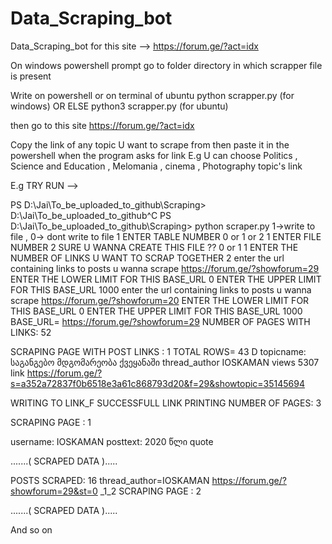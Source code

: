 # Data_Scraping_bot
Data_Scraping_bot for this site -->  https://forum.ge/?act=idx

On windows powershell prompt go to folder directory in which scrapper file is present 

Write on powershell or on terminal of ubuntu
python scrapper.py  (for windows)  OR ELSE    python3 scrapper.py    (for ubuntu)

then go to this site https://forum.ge/?act=idx

Copy the link of any topic U want to scrape from then paste it in the powershell when the program asks for link
E.g U can choose Politics , Science and Education , Melomania , cinema , Photography   topic's link 


E.g TRY RUN --> 

PS D:\Jai\To_be_uploaded_to_github\Scraping> D:\Jai\To_be_uploaded_to_github^C
PS D:\Jai\To_be_uploaded_to_github\Scraping> python scraper.py
1->write to file , 0-> dont write to file
1
ENTER TABLE NUMBER 0 or 1 or 2
1
ENTER FILE NUMBER
2
SURE U WANNA CREATE THIS FILE ?? 0 or 1
1
ENTER THE NUMBER OF LINKS U WANT TO SCRAP TOGETHER
2
enter the url containing links to posts u wanna scrape
https://forum.ge/?showforum=29
ENTER THE LOWER LIMIT FOR THIS BASE_URL
0
ENTER THE UPPER LIMIT FOR THIS BASE_URL
1000
enter the url containing links to posts u wanna scrape
https://forum.ge/?showforum=20
ENTER THE LOWER LIMIT FOR THIS BASE_URL
0
ENTER THE UPPER LIMIT FOR THIS BASE_URL
1000
BASE_URL= https://forum.ge/?showforum=29
NUMBER OF PAGES WITH LINKS: 52

SCRAPING PAGE WITH POST LINKS :  1
TOTAL ROWS= 43
D
topicname: საგანგებო მდგომარეობა ქვეყანაში  thread_author IOSKAMAN  views 5307
link https://forum.ge/?s=a352a72837f0b6518e3a61c868793d20&f=29&showtopic=35145694

WRITING TO LINK_F
SUCCESSFULL LINK PRINTING
NUMBER OF PAGES: 3

SCRAPING PAGE :  1

username: IOSKAMAN
posttext: 2020 წლი
quote

.......( SCRAPED DATA ).....

POSTS SCRAPED: 16        thread_author=IOSKAMAN       https://forum.ge/?showforum=29&st=0  _1_2
SCRAPING PAGE :  2

.......( SCRAPED DATA ).....

And so on
